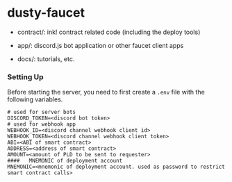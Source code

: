 # dusty-faucet


- contract/: ink! contract related code (including the deploy tools)

- app/: discord.js bot application or other faucet client apps

- docs/: tutorials, etc.

### Setting Up

Before starting the server, you need to first create a `.env` file with the following variables.

```env
# used for server bots
DISCORD_TOKEN=<discord bot token>
# used for webhook app
WEBHOOK_ID=<discord channel webhook client id>
WEBHOOK_TOKEN=<discord channel webhook client token>
ABI=<ABI of smart contract>
ADDRESS=<address of smart contract>
AMOUNT=<amount of PLD to be sent to requester>
####   MNEMONIC of deployment account
MNEMONIC=<mnemonic of deployment account. used as password to restrict smart contract calls>
```
